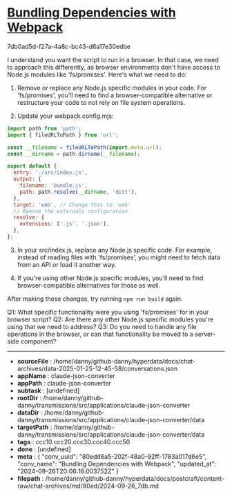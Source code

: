 # [Bundling Dependencies with Webpack](https://claude.ai/chat/80edd6a5-202f-48a0-92ff-1783a017d6e5)

7db0ad5d-f27a-4a8c-bc43-d6a17e30edbe

 I understand you want the script to run in a browser. In that case, we need to approach this differently, as browser environments don't have access to Node.js modules like 'fs/promises'. Here's what we need to do:

1. Remove or replace any Node.js specific modules in your code. For 'fs/promises', you'll need to find a browser-compatible alternative or restructure your code to not rely on file system operations.

2. Update your webpack.config.mjs:

```javascript
import path from 'path';
import { fileURLToPath } from 'url';

const __filename = fileURLToPath(import.meta.url);
const __dirname = path.dirname(__filename);

export default {
  entry: './src/index.js',
  output: {
    filename: 'bundle.js',
    path: path.resolve(__dirname, 'dist'),
  },
  target: 'web', // Change this to 'web'
  // Remove the externals configuration
  resolve: {
    extensions: ['.js', '.json'],
  },
};
```

3. In your src/index.js, replace any Node.js specific code. For example, instead of reading files with 'fs/promises', you might need to fetch data from an API or load it another way.

4. If you're using other Node.js specific modules, you'll need to find browser-compatible alternatives for those as well.

After making these changes, try running `npm run build` again.

Q1: What specific functionality were you using 'fs/promises' for in your browser script?
Q2: Are there any other Node.js specific modules you're using that we need to address?
Q3: Do you need to handle any file operations in the browser, or can that functionality be moved to a server-side component?

---

* **sourceFile** : /home/danny/github-danny/hyperdata/docs/chat-archives/data-2025-01-25-12-45-58/conversations.json
* **appName** : claude-json-converter
* **appPath** : claude-json-converter
* **subtask** : [undefined]
* **rootDir** : /home/danny/github-danny/transmissions/src/applications/claude-json-converter
* **dataDir** : /home/danny/github-danny/transmissions/src/applications/claude-json-converter/data
* **targetPath** : /home/danny/github-danny/transmissions/src/applications/claude-json-converter/data
* **tags** : ccc10.ccc20.ccc30.ccc40.ccc50
* **done** : [undefined]
* **meta** : {
  "conv_uuid": "80edd6a5-202f-48a0-92ff-1783a017d6e5",
  "conv_name": "Bundling Dependencies with Webpack",
  "updated_at": "2024-09-26T20:06:16.003752Z"
}
* **filepath** : /home/danny/github-danny/hyperdata/docs/postcraft/content-raw/chat-archives/md/80ed/2024-09-26_7db.md